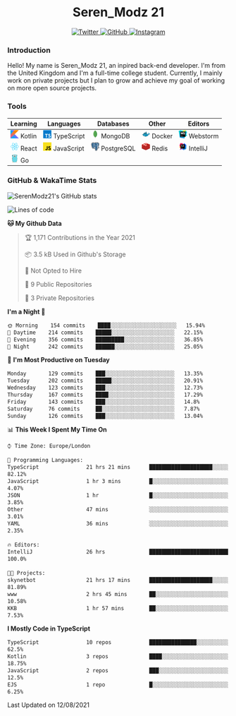 <div align="center">
  <h1>Seren_Modz 21</h1>
  <a href="https://twitter.com/SerenModz21">
    <img alt="Twitter" src="https://img.shields.io/badge/twitter%20-%231DA1F2.svg?&style=for-the-badge&logo=Twitter&logoColor=white">
  </a>
  <a href="https://github.com/SerenModz21">
    <img alt="GitHub" src="https://img.shields.io/badge/github%20-%23121011.svg?&style=for-the-badge&logo=github&logoColor=white">
  </a>
  <a href="https://www.instagram.com/serenmodz21">
    <img alt="Instagram" src="https://img.shields.io/badge/instagram%20-%23E4405F.svg?&style=for-the-badge&logo=Instagram&logoColor=white">
  </a>
</div>

### Introduction

Hello! My name is Seren_Modz 21, an inpired back-end developer. I'm from the United Kingdom and I'm a full-time college student. Currently, I mainly work on private projects but I plan to grow and achieve my goal of working on more open source projects. 

### Tools

 **Learning**                                        | **Languages**                                               | **Databases**                                               | **Other**                                           | **Editors**                                                  
-----------------------------------------------------|-------------------------------------------------------------|-------------------------------------------------------------|-----------------------------------------------------|--------------------------------------------------------------
 <img width="19px" src="./assets/kotlin.svg"> Kotlin | <img width="19px" src="./assets/typescript.svg"> TypeScript | <img width="19px" src="./assets/mongodb.svg"> MongoDB       | <img width="19px" src="./assets/docker.svg"> Docker | <img width="19px" src="./assets/webstorm.svg"> Webstorm      
 <img width="19px" src="./assets/react.svg"> React   | <img width="19px" src="./assets/javascript.svg"> JavaScript | <img width="19px" src="./assets/postgresql.svg"> PostgreSQL | <img width="19px" src="./assets/redis.svg"> Redis   | <img width="19px" src="./assets/intellij-idea.svg"> IntelliJ
 <img width="19px" src="./assets/go.svg"> Go         |                                                             |                                                             |                                                     |                                                                                                               

### GitHub & WakaTime Stats

![SerenModz21's GitHub stats](https://github-readme-stats.vercel.app/api?username=SerenModz21&show_icons=true&theme=dark)

<!--START_SECTION:waka-->
![Lines of code](https://img.shields.io/badge/From%20Hello%20World%20I%27ve%20Written-16298%20lines%20of%20code-blue)

**🐱 My Github Data** 

> 🏆 1,171 Contributions in the Year 2021
 > 
> 📦 3.5 kB Used in Github's Storage 
 > 
> 🚫 Not Opted to Hire
 > 
> 📜 9 Public Repositories 
 > 
> 🔑 3 Private Repositories  
 > 
**I'm a Night 🦉** 

```text
🌞 Morning    154 commits    ████░░░░░░░░░░░░░░░░░░░░░   15.94% 
🌆 Daytime    214 commits    █████░░░░░░░░░░░░░░░░░░░░   22.15% 
🌃 Evening    356 commits    █████████░░░░░░░░░░░░░░░░   36.85% 
🌙 Night      242 commits    ██████░░░░░░░░░░░░░░░░░░░   25.05%

```
📅 **I'm Most Productive on Tuesday** 

```text
Monday       129 commits    ███░░░░░░░░░░░░░░░░░░░░░░   13.35% 
Tuesday      202 commits    █████░░░░░░░░░░░░░░░░░░░░   20.91% 
Wednesday    123 commits    ███░░░░░░░░░░░░░░░░░░░░░░   12.73% 
Thursday     167 commits    ████░░░░░░░░░░░░░░░░░░░░░   17.29% 
Friday       143 commits    ███░░░░░░░░░░░░░░░░░░░░░░   14.8% 
Saturday     76 commits     ██░░░░░░░░░░░░░░░░░░░░░░░   7.87% 
Sunday       126 commits    ███░░░░░░░░░░░░░░░░░░░░░░   13.04%

```


📊 **This Week I Spent My Time On** 

```text
⌚︎ Time Zone: Europe/London

💬 Programming Languages: 
TypeScript               21 hrs 21 mins      ████████████████████░░░░░   82.12% 
JavaScript               1 hr 3 mins         █░░░░░░░░░░░░░░░░░░░░░░░░   4.07% 
JSON                     1 hr                █░░░░░░░░░░░░░░░░░░░░░░░░   3.85% 
Other                    47 mins             ░░░░░░░░░░░░░░░░░░░░░░░░░   3.01% 
YAML                     36 mins             ░░░░░░░░░░░░░░░░░░░░░░░░░   2.35%

🔥 Editors: 
IntelliJ                 26 hrs              █████████████████████████   100.0%

🐱‍💻 Projects: 
skynetbot                21 hrs 17 mins      ████████████████████░░░░░   81.89% 
www                      2 hrs 45 mins       ██░░░░░░░░░░░░░░░░░░░░░░░   10.58% 
KKB                      1 hr 57 mins        ██░░░░░░░░░░░░░░░░░░░░░░░   7.53%

```

**I Mostly Code in TypeScript** 

```text
TypeScript               10 repos            ███████████████░░░░░░░░░░   62.5% 
Kotlin                   3 repos             ████░░░░░░░░░░░░░░░░░░░░░   18.75% 
JavaScript               2 repos             ███░░░░░░░░░░░░░░░░░░░░░░   12.5% 
EJS                      1 repo              █░░░░░░░░░░░░░░░░░░░░░░░░   6.25%

```



 Last Updated on 12/08/2021
<!--END_SECTION:waka-->
